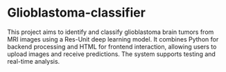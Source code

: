 # Glioblastoma-classifier
This project aims to identify and classify glioblastoma brain tumors from MRI images using a Res-Unit deep learning model. It combines Python for backend processing and HTML for frontend interaction, allowing users to upload images and receive predictions. The system supports testing and real-time analysis.
